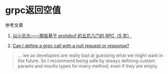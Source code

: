 # grpc返回空值

参考文章

1. [以小见大——那些基于 protobuf 的五花八门的 RPC（5 完）](https://blog.csdn.net/gzlaiyonghao/article/details/6323900)

2. [Can I define a grpc call with a null request or response?](https://stackoverflow.com/questions/31768665/can-i-define-a-grpc-call-with-a-null-request-or-response/31772973)

> ... we as developers are really bad at guessing what we might want in the future. So I recommend being safe by always defining custom params and results types for every method, even if they are empty.

